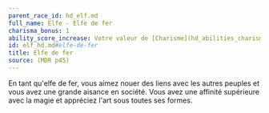 ```yaml
---
parent_race_id: hd_elf.md
full_name: Elfe - Elfe de fer
charisma_bonus: 1
ability_score_increase: Votre valeur de [Charisme](hd_abilities_charisma.md) augmente de 1.
id: elf_hd.md#elfe-de-fer
title: Elfe de fer
source: (MDR p45)
---
```


En tant qu'elfe de fer, vous aimez nouer des liens avec les autres peuples et vous avez une grande aisance en société. Vous avez une affinité supérieure avec la magie et appréciez l'art sous toutes ses formes.

